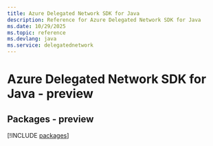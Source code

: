 ```yaml
---
title: Azure Delegated Network SDK for Java
description: Reference for Azure Delegated Network SDK for Java
ms.date: 10/29/2025
ms.topic: reference
ms.devlang: java
ms.service: delegatednetwork
---
```

# Azure Delegated Network SDK for Java - preview
## Packages - preview
[!INCLUDE [packages](delegated-network-index.md)]